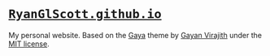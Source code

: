 # [`RyanGlScott.github.io`](https://ryanglscott.github.io)

My personal website. Based on the [Gaya](https://github.com/gayanvirajith/gaya) theme by [Gayan Virajith](http://gayan.me/) under the [MIT license](http://opensource.org/licenses/MIT).
